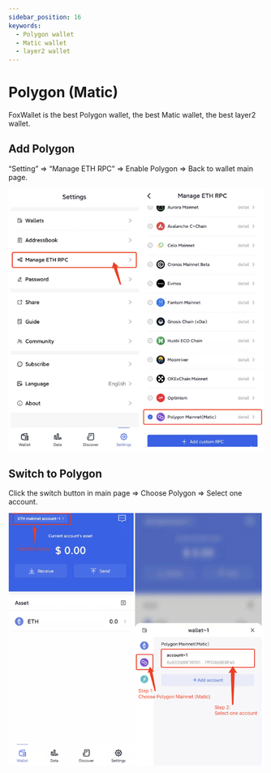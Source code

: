 ```yaml
---
sidebar_position: 16
keywords:
  - Polygon wallet
  - Matic wallet
  - layer2 wallet
---
```


# Polygon (Matic)

FoxWallet is the best Polygon wallet, the best Matic wallet, the best layer2 wallet.

## Add Polygon

“Setting” => “Manage ETH RPC” => Enable Polygon => Back to wallet main page.

![](../img/add-polygon.png)

## Switch to Polygon

Click the switch button in main page => Choose Polygon => Select one account.

![](../img/switch-polygon.png)